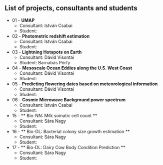 ## List of projects, consultants and students

* 01 - **UMAP**
  * Consultant: István Csabai
  * Student:  
* 02 - **Photometric redshift estimation**
  * Consultant: István Csabai
  * Student: 
* 03 - **Lightning Hotspots on Earth**
  * Consultant: Dávid Visontai
  * Student: Barnabás Pórfy
* 04 - **Mesoscale Ocean Eddies along the U.S. West Coast**
  * Consultant: Dávid Visontai
  * Student: 
* 05 - **Predicting flowering dates based on meteorological information**
  * Consultant: Dávid Visontai
  * Student: 
* 06 - **Cosmic Microwave Background power spectrum** 
  * Consultant: István Csabai
  * Student: 
* 15 - ** Bio-NN: Milk somatic cell count **
  * Consultant: Sára Nagy
  * Student: 
* 16 - ** Bio-DL: Bacterial colony size growth estimation **
  * Consultant: Sára Nagy
  * Student: 
* 17 - ** Bio-DL: Dairy Cow Body Condition Prediction **
  * Consultant: Sára Nagy
  * Student: 
